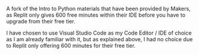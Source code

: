 A fork of the Intro to Python materials that have been provided by Makers, as Replit only gives 600 free minutes within their IDE before you have to upgrade from their free tier.

I have chosen to use Visual Studio Code as my Code Editor / IDE of choice as I am already familiar with it, but as explained above, I had no choice due to Replit only offering 600 minutes for their free tier.
